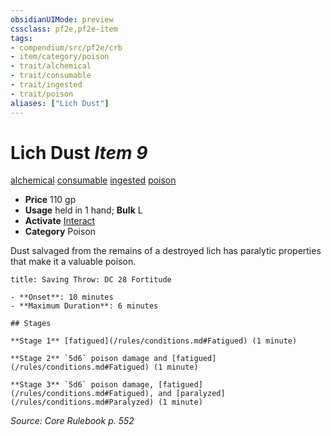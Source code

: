 ```yaml
---
obsidianUIMode: preview
cssclass: pf2e,pf2e-item
tags:
- compendium/src/pf2e/crb
- item/category/poison
- trait/alchemical
- trait/consumable
- trait/ingested
- trait/poison
aliases: ["Lich Dust"]
---
```

# Lich Dust *Item 9*  
[alchemical](/rules/traits/alchemical.md)  [consumable](/rules/traits/consumable.md)  [ingested](/rules/traits/ingested.md)  [poison](/rules/traits/poison.md)  

- **Price** 110 gp
- **Usage** held in 1 hand; **Bulk** L
- **Activate** [Interact](/rules/actions/interact.md)
- **Category** Poison

Dust salvaged from the remains of a destroyed lich has paralytic properties that make it a valuable poison.

```ad-inline-affliction
title: Saving Throw: DC 28 Fortitude

- **Onset**: 10 minutes
- **Maximum Duration**: 6 minutes

## Stages

**Stage 1** [fatigued](/rules/conditions.md#Fatigued) (1 minute)

**Stage 2** `5d6` poison damage and [fatigued](/rules/conditions.md#Fatigued) (1 minute)

**Stage 3** `5d6` poison damage, [fatigued](/rules/conditions.md#Fatigued), and [paralyzed](/rules/conditions.md#Paralyzed) (1 minute)
```

*Source: Core Rulebook p. 552*